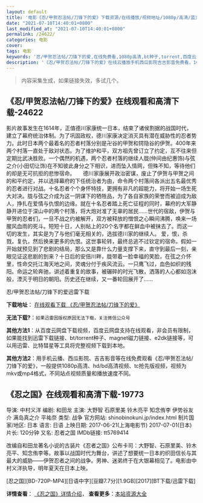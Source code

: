 ```yaml
---
layout: default
title: '电影《忍/甲贺忍法帖/刀锋下的爱》下载资源/在线播放/视频地址/1080p/高清/蓝光'
date: "2021-07-10T14:40:01+0800"
last_modified_at: "2021-07-10T14:40:01+0800"
permalink: /24622/
categories: 电影
cover:
tags: 电影
keywords: '忍/甲贺忍法帖/刀锋下的爱,在线免费看,1080p高清,bt种子,torrent,百度云盘,magnet,磁力链,迅雷下载资源'
description: '《忍/甲贺忍法帖/刀锋下的爱》在线云播放手机西瓜影院吉吉影音免费看，1080p高清bd/hd未删减完整版和tc抢先枪版，mkv/mp4格式，附带bt/torrent种子、magnet/磁力链、百度云盘、网盘资源迅雷下载链接'
---
```


>内容采集生成，如果链接失效，多试几个。


## 《忍/甲贺忍法帖/刀锋下的爱》在线观看和高清下载-24622

影片故事发生在1614年，正值德川家康统一日本，结束了诸侯割据的战国时代，建立了幕府统治体制。为了巩固政权，德川家康决定消灭具有潜在威胁性的忍者势力。此时日本两个最着名的忍者村落分别是卍谷的甲贺和锷隐谷的伊贺。400年来两个村落一直处于敌对状态。为了维护和平，双方祖先曾订立了约定，互不往来但定期比武决胜败。一个偶然的机遇，两个忍者村落的继续人胧(仲间由纪惠饰)与弦之介(小田切让饰)在不知彼此身分之下相识，进而坠入情网，但殊不知，等待他们的却是无可抗拒的悲惨宿命。　　德川家康展开政治密谋，废止了伊贺与甲贺之间的和平约定，并以选择幕府的下任统治者为由，命令两个村落间各派出五名最优秀的忍者进行对战。十名忍者个个身怀特技，更拥有非凡的超能力，将开始一场生死大对决。胧与弦之介成为这一阴谋下的牺牲品，为了各自家族的荣誉而被迫成为敌人，挣扎在爱情与仇恨的边缘。就在十名忍者踏上死亡征程的同时，幕府的大军静静开进位于深山中的两个村落，将大炮对准了无辜的居民&hellip;…世代的宿敌，伊贺与甲贺的忍者们，一旦不战之约被解开，双方被释放的憎恨之心瞬间沸腾，唤来一场腥风血雨的死斗。短短十日，人别帖上的20个名字都在鲜血中被抹去了。而这一切的发生，其实是为了与他们毫无相关的，选拔德川家的继续人。 爱，恨，杀戮，复仇，然后换来更多的仇恨。这世事轮转，最终总逃不过钦定的宿命。假如一开始就预见到了悲剧的结局，那么又是靠什么力量支撑下来，直守到最后一刻，亲眼见证这悲剧的到来？十日后的安倍川畔，胧带着一脸幸福的笑脸，在弦之介怀里，性命交托江海天地之间，灵魂分付于疾风流云。一只鹰飞过，血色如织的残阳。命运之轮奔驰，讲述着重复的故事，被碾碎的时光飞散，洒落的人心都如泡沫般，湮灭于明日的朝阳。历史还在继续，又一番轮回展开了&hellip;…


忍/甲贺忍法帖/刀锋下的爱迅雷下载

**下载地址**： [在线观看下载 《忍/甲贺忍法帖/刀锋下的爱》](https://www.993dy.com//vod-detail-id-23580.html) 


**无法下载?**：`如果迅雷因版权原因无法下载，关注微信公众号 `

**其他方法1**：从百度云网盘下载视频，百度云网盘支持在线观看，非会员有限制，如果能找到迅雷下载链接、bt/torrent种子、magnet磁力链接、e2dk链接等，可以用迅雷、比特彗星等工具将完整视频下载到本地。

**其他方法2**：用手机云播、西瓜影院、吉吉影音等在线免费观看《忍/甲贺忍法帖/刀锋下的爱》，一般提供1080p高清、hd/bd高清视频、tc抢先版视频，视频为mkv或mp4格式，不同站点视频质量和播放速度不同。


## 《忍之国》在线观看和高清下载-19773

导演: 中村义洋 编剧: 和田龙 主演: 大野智 石原里美 铃木亮平 知念侑李 伊势谷友介 满岛真之介 平祐奈 类型: 战争 官方网站: shinobinokuni.jp/index.html 制片国家/地区: 日本 语言: 日语 上映日期: 2017-06-21(上海电影节) 2017-07-01(日本) 片长: 120分钟 又名: 忍者之国 IMDb链接: tt5769414

改编自和田龙著名小说的古装片《忍者之国》公布卡司：大野智、石原里美、铃木亮平、知念侑李等。故事以战国时代为舞台，讲述了想要统一日本的织田信长与其最大的威胁——伊贺忍者之间的战争。男神、迷弟终于在大银幕相见了。电影由中村义洋执导，明年夏天在日本上映。


[忍之国][BD-720P-MP4][日语中字][豆瓣7.7分][1.9GB][2017][BT下载/迅雷下载]

**详情查看**： [《忍之国》详情介绍](/movie/19773/)， **查看更多**：[本站资源大全](/movie/t/all/)

